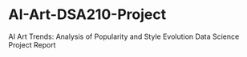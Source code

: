 # AI-Art-DSA210-Project
AI Art Trends: Analysis of Popularity and Style Evolution Data Science Project Report
